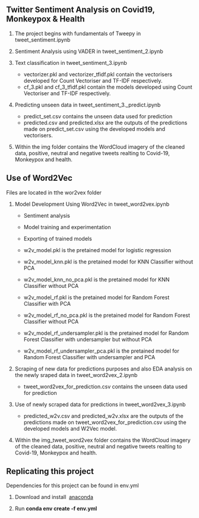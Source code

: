 ## Twitter Sentiment Analysis on Covid19, Monkeypox & Health
1. The project begins with fundamentals of Tweepy in tweet_sentiment.ipynb

2. Sentiment Analysis using VADER in tweet_sentiment_2.ipynb

3. Text classification in tweet_sentiment_3.ipynb
    - vectorizer.pkl and vectorizer_tfidf.pkl contain the vectorisers developed for Count Vectoriser and TF-IDF respectively.
    - cf_3.pkl and cf_3_tfidf.pkl contain the models developed using Count Vectoriser and TF-IDF respectively.

4. Predicting unseen data in tweet_sentiment_3._predict.ipynb
    - predict_set.csv contains the unseen data used for prediction
    - predicted.csv and predicted.xlsx are the outputs of the predictions made on predict_set.csv using the developed models and vectorisers.

5. Within the img folder contains the WordCloud imagery of the cleaned data, positive, neutral and negative tweets realting to Covid-19, Monkeypox and health.

## Use of Word2Vec

Files are located in tthe wor2vex folder

1. Model Development Using Word2Vec in tweet_word2vex.ipynb
    - Sentiment analysis

    - Model training and experimentation

    - Exporting of trained models
    
    - w2v_model.pkl is the pretained model for logistic regression

    - w2v_model_knn.pkl is the pretained model for KNN Classifier without PCA

    - w2v_model_knn_no_pca.pkl is the pretained model for KNN Classifier without PCA
 
    - w2v_model_rf.pkl is the pretained model for Random Forest Classifier with PCA

    - w2v_model_rf_no_pca.pkl is the pretained model for Random Forest Classifier without PCA
 
    - w2v_model_rf_undersampler.pkl is the pretained model for Random Forest Classifier with undersampler but without PCA

    - w2v_model_rf_undersampler_pca.pkl is the pretained model for Random Forest Classifier with undersampler and PCA

2. Scraping of new data for predictions purposes  and also EDA analysis on the newly sraped data in tweet_word2vex_2.ipynb
    - tweet_word2vex_for_prediction.csv contains the unseen data used for prediction

3. Use of newly scraped data for predictions in tweet_word2vex_3.ipynb
    - predicted_w2v.csv and predicted_w2v.xlsx are the outputs of the predictions made on tweet_word2vex_for_prediction.csv using the developed models and W2Vec model.

4. Within the img_tweet_word2vex folder contains the WordCloud imagery of the cleaned data, positive, neutral and negative tweets realting to Covid-19, Monkeypox and health.

## Replicating this project

Dependencies for this project can be found in env.yml

1. Download and install &nbsp;[anaconda](https://www.anaconda.com/products/distribution#Downloads)

2. Run **conda env create -f env.yml**
